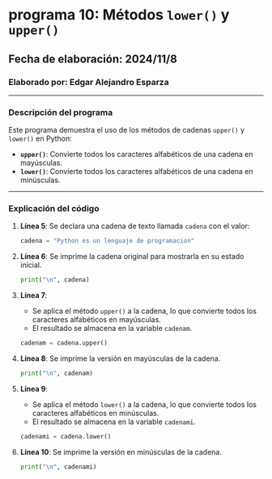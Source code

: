 # programa 10: Métodos `lower()` y `upper()`  
## Fecha de elaboración: 2024/11/8  
### Elaborado por: Edgar Alejandro Esparza  

---

### **Descripción del programa**  
Este programa demuestra el uso de los métodos de cadenas `upper()` y `lower()` en Python:  
- **`upper()`**: Convierte todos los caracteres alfabéticos de una cadena en mayúsculas.  
- **`lower()`**: Convierte todos los caracteres alfabéticos de una cadena en minúsculas.  

---

### **Explicación del código**  

1. **Línea 5**: Se declara una cadena de texto llamada `cadena` con el valor:  
   ```python
   cadena = "Python es un lenguaje de programacion"
   ```

2. **Línea 6**: Se imprime la cadena original para mostrarla en su estado inicial.  
   ```python
   print("\n", cadena)
   ```

3. **Línea 7**:  
   - Se aplica el método `upper()` a la cadena, lo que convierte todos los caracteres alfabéticos en mayúsculas.  
   - El resultado se almacena en la variable `cadenam`.  
   ```python
   cadenam = cadena.upper()
   ```

4. **Línea 8**: Se imprime la versión en mayúsculas de la cadena.  
   ```python
   print("\n", cadenam)
   ```

5. **Línea 9**:  
   - Se aplica el método `lower()` a la cadena, lo que convierte todos los caracteres alfabéticos en minúsculas.  
   - El resultado se almacena en la variable `cadenami`.  
   ```python
   cadenami = cadena.lower()
   ```

6. **Línea 10**: Se imprime la versión en minúsculas de la cadena.  
   ```python
   print("\n", cadenami)
   ```
